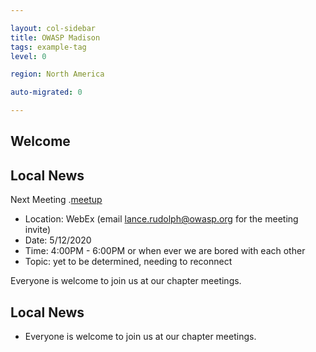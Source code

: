 ```yaml
---

layout: col-sidebar
title: OWASP Madison
tags: example-tag
level: 0

region: North America

auto-migrated: 0

---
```

## Welcome


## Local News
Next Meeting
 .[meetup](www.meetup.com/owasp-madison)
- Location: WebEx (email lance.rudolph@owasp.org for the meeting invite)
- Date: 5/12/2020
- Time: 4:00PM - 6:00PM or when ever we are bored with each other 
- Topic: yet to be determined, needing to reconnect

Everyone is welcome to join us at our chapter meetings.



## Local News
- Everyone is welcome to join us at our chapter meetings.
